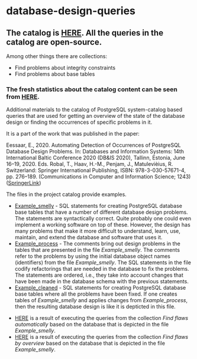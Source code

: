 # database-design-queries

## The catalog is <a target=_blank href=https://maurus.ttu.ee/design_queries/>HERE</a>. All the queries in the catalog are open-source.
Among other things there are collections: 
<ul>
  <li>Find problems about integrity constraints
    <li>Find problems about base tables
      </ul>

### The fresh statistics about the catalog content can be seen from <a target=_blank href=https://maurus.ttu.ee/design_queries/statistics/>HERE</a>.

Additional materials to the catalog of PostgreSQL system-catalog based queries that are used for getting an overview of the state of the database design or finding the occurrences of specific problems in it.

It is a part of the work that was published in the paper:

Eessaar, E., 2020. Automating Detection of Occurrences of PostgreSQL Database Design Problems. In: Databases and Information Systems: 14th International Baltic Conference 2020 (DB&IS 2020), Tallinn, Estonia, June 16–19, 2020. Eds. Robal, T., Haav, H.-M., Penjam, J., Matulevièius, R. Switzerland: Springer International Publishing, ISBN: 978-3-030-57671-4, pp. 276–189. (Communications in Computer and Information Science; 1243) (<a target=_blank href=https://link.springer.com/chapter/10.1007/978-3-030-57672-1_14>SpringerLink</a>)


The files in the project catalog provide examples.

<ul>

<li><a target=_blank href=https://github.com/erki77/database-design-queries/blob/master/Example_smelly.sql>Example_smelly</a> - SQL statements for creating PostgreSQL database base tables that have a number of different database design problems. The statements are syntactically correct. Quite probably one could even implement a working software on top of these. However, the design has many problems that make it more difficult to understand, learn, use, maintain, and extend the database and software that uses it.

<li><a target=_blank href=https://github.com/erki77/database-design-queries/blob/master/Example_process.sql>Example_process</a> - The comments bring out design problems in the tables that are presented in the file <i>Example_smelly</i>. The comments refer to the problems by using the initial database object names (identifiers) from the file <i>Example_smelly</i>. The SQL statements in the file codify refactorings that are needed in the database to fix the problems. The statements are ordered, i.e., they take into account changes that have been made in the database schema with the previous statements.

<li><a target=_blank href=https://github.com/erki77/database-design-queries/blob/master/Example_cleaned.sql>Example_cleaned</a> - SQL statements for creating PostgreSQL database base tables where all the problems have been fixed. If one creates tables of <i>Example_smelly</i> and applies changes from <i>Example_process</i>, then the resulting database design is like it is depticted in this file.
</ul>

<ul>
<li><a target=_blank href=https://htmlpreview.github.io/?https://github.com/erki77/database-design-queries/blob/master/example_of_query_results/find_problems_automatically.htm>HERE</a> is a result of executing the queries from the collection <i>Find flaws automatically</i> based on the database that is depicted in the file <i>Example_smelly</i>.

<li><a target=_blank href=https://htmlpreview.github.io/?https://github.com/erki77/database-design-queries/blob/master/example_of_query_results/find_problems_by_overview.htm>HERE</a> is a result of executing the queries from the collection <i>Find flaws by overview</i> based on the database that is depicted in the file <i>Example_smelly</i>.
</ul>
